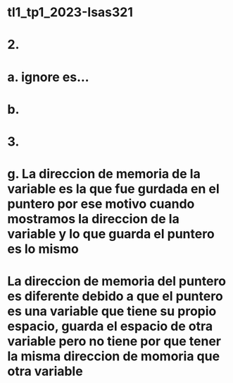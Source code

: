 # tl1_tp1_2023-Isas321
# 2.
#    a. ignore es...
#    b.

# 3.
#    g. La direccion de memoria de la variable es la que fue gurdada en el puntero por ese motivo cuando mostramos la direccion de la variable y lo que guarda el puntero es lo mismo
#    La direccion de memoria del puntero es diferente debido a que el puntero es una variable que tiene su propio espacio, guarda el espacio de otra variable pero no tiene por que tener la misma direccion de momoria que otra variable